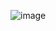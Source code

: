 ![image](https://user-images.githubusercontent.com/60978437/99213868-144c5000-2812-11eb-9d19-561a80fb9685.png)
